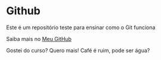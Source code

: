 # Github

Este é um repositório teste para ensinar como o Git funciona

Saiba mais no [Meu GitHub](https://github.com/Nostalgyk)

Gostei do curso? Quero mais! Café é ruim, pode ser água?

